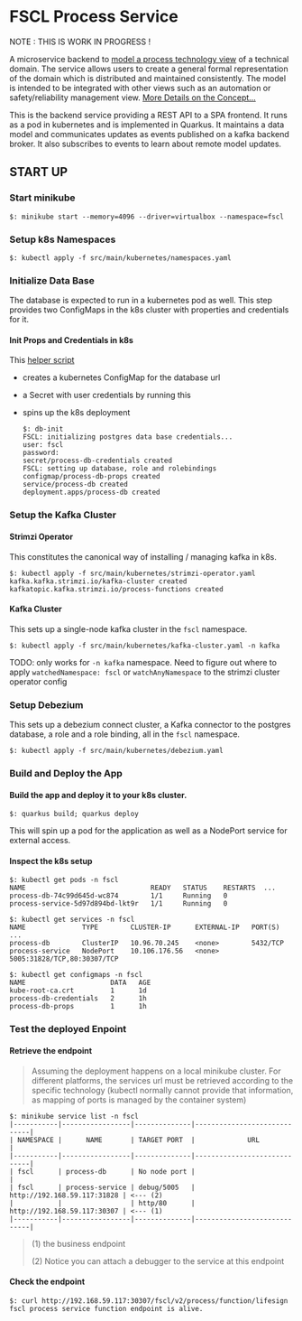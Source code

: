 # FSCL Process Service

NOTE : THIS IS WORK IN PROGRESS !

A microservice backend to [model a process technology view](doc/fscl-process-service/process-view/process-domain.md) of a technical domain. The service allows users to create a general formal representation of the domain which is distributed and maintained consistently. The model is intended to be integrated with other views such as an automation or safety/reliability management view. [More Details on the Concept...](https://github.com/onouv/fscl/blob/main/doc/fscl/Views/Views.md)

This is the backend service providing a REST API to a SPA frontend. It runs as a pod in kubernetes and is implemented 
in Quarkus. It maintains a data model and communicates updates 
as events published on a kafka backend broker. It also subscribes to events to learn about remote model updates.

## START UP

### Start minikube 

```
$: minikube start --memory=4096 --driver=virtualbox --namespace=fscl
```

### Setup k8s Namespaces
```
$: kubectl apply -f src/main/kubernetes/namespaces.yaml
```

### Initialize Data Base 
The database is expected to run in a kubernetes pod as well. This step provides two ConfigMaps in the k8s cluster with properties and credentials for it. 

#### Init Props and Credentials in k8s

This [helper script](utils/db-init)

- creates a kubernetes ConfigMap for the database url  
- a Secret with user credentials by running this 
- spins up the k8s deployment


   ```
   $: db-init
   FSCL: initializing postgres data base credentials...
   user: fscl
   password: 
   secret/process-db-credentials created
   FSCL: setting up database, role and rolebindings
   configmap/process-db-props created
   service/process-db created
   deployment.apps/process-db created
   ```

### Setup the Kafka Cluster
#### Strimzi Operator

This constitutes the canonical way of installing / managing kafka in k8s. 
```
$: kubectl apply -f src/main/kubernetes/strimzi-operator.yaml
kafka.kafka.strimzi.io/kafka-cluster created
kafkatopic.kafka.strimzi.io/process-functions created
```


#### Kafka Cluster
This sets up a single-node kafka cluster in the `fscl` namespace.

```
$: kubectl apply -f src/main/kubernetes/kafka-cluster.yaml -n kafka
```

TODO: only works for `-n kafka` namespace. Need to figure out where to apply `watchedNamespace: fscl` or `watchAnyNamespace` to the strimzi cluster operator config

### Setup Debezium

This sets up a debezium connect cluster, a Kafka connector to the postgres database, a role and a role binding, all in the `fscl` namespace.

```
$: kubectl apply -f src/main/kubernetes/debezium.yaml
```

### Build and Deploy the App
#### Build the app and deploy it to your k8s cluster.
```
$: quarkus build; quarkus deploy
```
This will spin up a pod for the application as well as a NodePort service for external access.   

#### Inspect the k8s setup

```
$: kubectl get pods -n fscl 
NAME                               READY   STATUS    RESTARTS  ...
process-db-74c99d645d-wc874        1/1     Running   0          
process-service-5d97d894bd-lkt9r   1/1     Running   0          

$: kubectl get services -n fscl 
NAME              TYPE        CLUSTER-IP      EXTERNAL-IP   PORT(S)  ...              
process-db        ClusterIP   10.96.70.245    <none>        5432/TCP                      
process-service   NodePort    10.106.176.56   <none>        5005:31828/TCP,80:30307/TCP   

$: kubectl get configmaps -n fscl
NAME                     DATA   AGE
kube-root-ca.crt         1      1d
process-db-credentials   2      1h
process-db-props         1      1h

```

### Test the deployed Enpoint 
#### Retrieve the endpoint
> Assuming the deployment happens on a local minikube cluster. For different platforms, the services url must be retrieved according to the specific technology (kubectl normally cannot provide that information, as mapping of ports is managed by the container system) 

```
$: minikube service list -n fscl
|-----------|-----------------|--------------|-----------------------------|
| NAMESPACE |      NAME       | TARGET PORT  |             URL             |
|-----------|-----------------|--------------|-----------------------------|
| fscl      | process-db      | No node port |                             |
| fscl      | process-service | debug/5005   | http://192.168.59.117:31828 | <--- (2)
|           |                 | http/80      | http://192.168.59.117:30307 | <--- (1)
|-----------|-----------------|--------------|-----------------------------|
```

> (1) the business endpoint  
>  
> (2) Notice you can attach a debugger to the service at this endpoint  
  
#### Check the endpoint
```
$: curl http://192.168.59.117:30307/fscl/v2/process/function/lifesign
fscl process service function endpoint is alive.
```
   